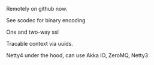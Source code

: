Remotely on github now.

See scodec for binary encoding

One and two-way ssl

Tracable context via uuids.

Netty4 under the hood, can use Akka IO, ZeroMQ, Netty3


